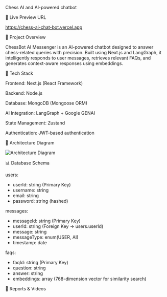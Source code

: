 Chess AI and AI-powered chatbot

📌 Live Preview URL

https://chess-ai-chat-bot.vercel.app

📖 Project Overview

ChessBot AI Messenger is an AI-powered chatbot designed to answer chess-related queries with precision. Built using Next.js and LangGraph, it intelligently responds to user messages, retrieves relevant FAQs, and generates context-aware responses using embeddings.

🔧 Tech Stack

Frontend: Next.js (React Framework)

Backend: Node.js

Database: MongoDB (Mongoose ORM)

AI Integration: LangGraph + Google GENAI

State Management: Zustand

Authentication: JWT-based authentication

📜 Architecture Diagram

![Architecture Diagram]([https://your-image-url.com/image.png](https://drive.google.com/file/d/1EHc1NcsDzJcv1K1Eu6MeU9mmcbEzKtkc/view?usp=sharing))

📊 Database Schema

users:
  - userId: string (Primary Key)
  - username: string
  - email: string
  - password: string (hashed)

messages:
  - messageId: string (Primary Key)
  - userId: string (Foreign Key → users.userId)
  - message: string
  - messageType: enum(USER, AI)
  - timestamp: date

faqs:
  - faqId: string (Primary Key)
  - question: string
  - answer: string
  - embeddings: array (768-dimension vector for similarity search)

📁 Reports & Videos

